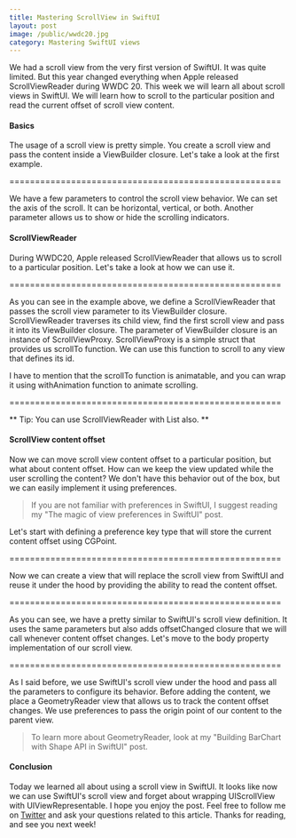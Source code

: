 ```yaml
---
title: Mastering ScrollView in SwiftUI
layout: post
image: /public/wwdc20.jpg
category: Mastering SwiftUI views
---
```


We had a scroll view from the very first version of SwiftUI. It was quite limited. But this year changed everything when Apple released ScrollViewReader during WWDC 20. This week we will learn all about scroll views in SwiftUI. We will learn how to scroll to the particular position and read the current offset of scroll view content.

#### Basics
The usage of a scroll view is pretty simple. You create a scroll view and pass the content inside a ViewBuilder closure. Let's take a look at the first example.

=====================================================

We have a few parameters to control the scroll view behavior. We can set the axis of the scroll. It can be horizontal, vertical, or both. Another parameter allows us to show or hide the scrolling indicators.

#### ScrollViewReader
During WWDC20, Apple released ScrollViewReader that allows us to scroll to a particular position. Let's take a look at how we can use it.

=====================================================

As you can see in the example above, we define a ScrollViewReader that passes the scroll view parameter to its ViewBuilder closure. ScrollViewReader traverses its child view, find the first scroll view and pass it into its ViewBuilder closure. The parameter of ViewBuilder closure is an instance of ScrollViewProxy. ScrollViewProxy is a simple struct that provides us scrollTo function. We can use this function to scroll to any view that defines its id.

I have to mention that the scrollTo function is animatable, and you can wrap it using withAnimation function to animate scrolling.

=====================================================

** Tip: You can use ScrollViewReader with List also. **

#### ScrollView content offset
Now we can move scroll view content offset to a particular position, but what about content offset. How can we keep the view updated while the user scrolling the content? We don't have this behavior out of the box, but we can easily implement it using preferences.

> If you are not familiar with preferences in SwiftUI, I suggest reading my "The magic of view preferences in SwiftUI" post.

Let's start with defining a preference key type that will store the current content offset using CGPoint.

=====================================================

Now we can create a view that will replace the scroll view from SwiftUI and reuse it under the hood by providing the ability to read the content offset.

=====================================================

As you can see, we have a pretty similar to SwiftUI's scroll view definition. It uses the same parameters but also adds offsetChanged closure that we will call whenever content offset changes. Let's move to the body property implementation of our scroll view.

=====================================================

As I said before, we use SwiftUI's scroll view under the hood and pass all the parameters to configure its behavior. Before adding the content, we place a GeometryReader view that allows us to track the content offset changes. We use preferences to pass the origin point of our content to the parent view.

> To learn more about GeometryReader, look at my "Building BarChart with Shape API in SwiftUI" post.

#### Conclusion
Today we learned all about using a scroll view in SwiftUI. It looks like now we can use SwiftUI's scroll view and forget about wrapping UIScrollView with UIViewRepresentable. I hope you enjoy the post. Feel free to follow me on [Twitter](https://twitter.com/mecid) and ask your questions related to this article. Thanks for reading, and see you next week!